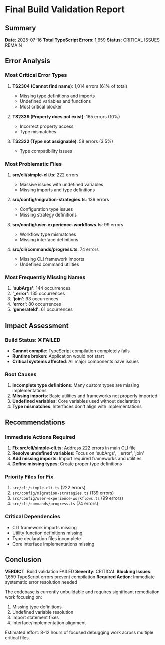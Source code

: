 # Final Build Validation Report

## Summary
**Date**: 2025-07-16
**Total TypeScript Errors**: 1,659
**Status**: CRITICAL ISSUES REMAIN

## Error Analysis

### Most Critical Error Types
1. **TS2304 (Cannot find name)**: 1,014 errors (61% of total)
   - Missing type definitions and imports
   - Undefined variables and functions
   - Most critical blocker

2. **TS2339 (Property does not exist)**: 165 errors (10%)
   - Incorrect property access
   - Type mismatches

3. **TS2322 (Type not assignable)**: 58 errors (3.5%)
   - Type compatibility issues

### Most Problematic Files
1. **src/cli/simple-cli.ts**: 222 errors
   - Massive issues with undefined variables
   - Missing imports and type definitions

2. **src/config/migration-strategies.ts**: 139 errors
   - Configuration type issues
   - Missing strategy definitions

3. **src/config/user-experience-workflows.ts**: 99 errors
   - Workflow type mismatches
   - Missing interface definitions

4. **src/cli/commands/progress.ts**: 74 errors
   - Missing CLI framework imports
   - Undefined command utilities

### Most Frequently Missing Names
1. **'subArgs'**: 144 occurrences
2. **'_error'**: 135 occurrences
3. **'join'**: 93 occurrences
4. **'error'**: 80 occurrences
5. **'generateId'**: 61 occurrences

## Impact Assessment

### Build Status: ❌ FAILED
- **Cannot compile**: TypeScript compilation completely fails
- **Runtime broken**: Application would not start
- **Critical systems affected**: All major components have issues

### Root Causes
1. **Incomplete type definitions**: Many custom types are missing implementations
2. **Missing imports**: Basic utilities and frameworks not properly imported
3. **Undefined variables**: Core variables used without declaration
4. **Type mismatches**: Interfaces don't align with implementations

## Recommendations

### Immediate Actions Required
1. **Fix src/cli/simple-cli.ts**: Address 222 errors in main CLI file
2. **Resolve undefined variables**: Focus on 'subArgs', '_error', 'join'
3. **Add missing imports**: Import required frameworks and utilities
4. **Define missing types**: Create proper type definitions

### Priority Files for Fix
1. `src/cli/simple-cli.ts` (222 errors)
2. `src/config/migration-strategies.ts` (139 errors)
3. `src/config/user-experience-workflows.ts` (99 errors)
4. `src/cli/commands/progress.ts` (74 errors)

### Critical Dependencies
- CLI framework imports missing
- Utility function definitions missing
- Type declaration files incomplete
- Core interface implementations missing

## Conclusion

**VERDICT**: Build validation FAILED
**Severity**: CRITICAL
**Blocking Issues**: 1,659 TypeScript errors prevent compilation
**Required Action**: Immediate systematic error resolution needed

The codebase is currently unbuildable and requires significant remediation work focusing on:
1. Missing type definitions
2. Undefined variable resolution
3. Import statement fixes
4. Interface/implementation alignment

Estimated effort: 8-12 hours of focused debugging work across multiple critical files.

